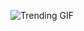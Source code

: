 ![Trending GIF](https://media0.giphy.com/media/v1.Y2lkPThiYjIxNzcyNmNjanplMW5mYW1kZ3FrNGR4dXR0OW9iam10OWN1cGV2OXhqbmpvaCZlcD12MV9naWZzX3NlYXJjaCZjdD1n/wQAbcl6iDnawokpLj9/giphy.gif)
